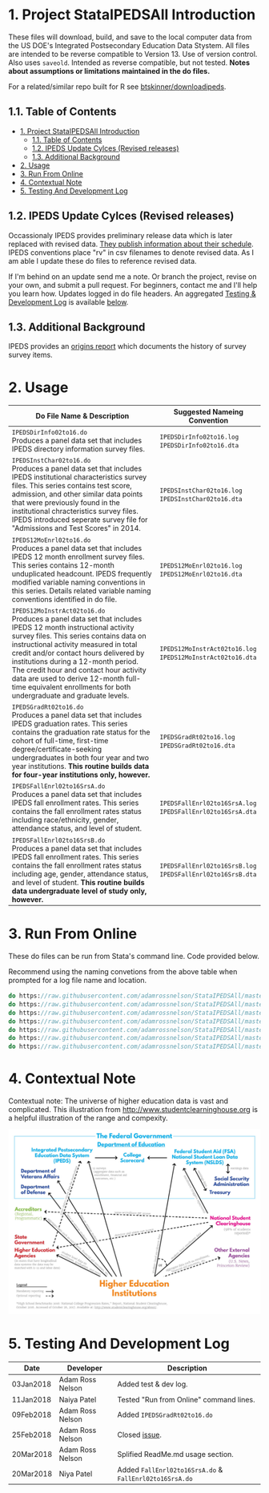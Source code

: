 # 1. Project StataIPEDSAll Introduction

These files will download, build, and save to the local computer data from the US DOE's Integrated Postsecondary Education Data Stystem. All files are intended to be reverse compatible to Version 13. Use of version control. Also uses `saveold`. Intended as reverse compatible, but not tested. **Notes about assumptions or limitations maintained in the do files.**

For a related/similar repo built for R see [btskinner/downloadipeds](https://github.com/btskinner/downloadipeds).

## 1.1. Table of Contents
<!-- TOC -->

- [1. Project StataIPEDSAll Introduction](#1-project-stataipedsall-introduction)
    - [1.1. Table of Contents](#11-table-of-contents)
    - [1.2. IPEDS Update Cylces (Revised releases)](#12-ipeds-update-cylces-revised-releases)
    - [1.3. Additional Background](#13-additional-background)
- [2. Usage](#2-usage)
- [3. Run From Online](#3-run-from-online)
- [4. Contextual Note](#4-contextual-note)
- [5. Testing And Development Log](#5-testing-and-development-log)

<!-- /TOC -->

## 1.2. IPEDS Update Cylces (Revised releases)

Occassionaly IPEDS provides preliminary release data which is later replaced with revised data. [They publish information about their schedule](https://surveys.nces.ed.gov/ipeds/ViewContent.aspx?contentId=15). IPEDS conventions place "rv" in csv filenames to denote revised data. As I am able I update these do files to reference revised data. 

If I'm behind on an update send me a note. Or branch the project, revise on your own, and submit a pull request. For beginners, contact me and I'll help you learn how. Updates logged in do file headers. An aggregated [Testing & Development Log](#4-testing-and-development-log) is available [below](#4-testing-and-development-log).

## 1.3. Additional Background

IPEDS provides an [origins report](https://nces.ed.gov/pubsearch/pubsinfo.asp?pubid=NPEC2012833) which documents the history of survey survey items.

# 2. Usage

Do File Name & Description | Suggested Nameing Convention
---------------------------|-----------------------------
`IPEDSDirInfo02to16.do` <br> Produces a panel data set that includes IPEDS directory information survey files. | `IPEDSDirInfo02to16.log` <br> `IPEDSDirInfo02to16.dta`
`IPEDSInstChar02to16.do` <br> Produces a panel data set that includes IPEDS institutional characteristics survey files. This series contains test score, admission, and other similar data points that were previously found in the institutional chracteristics survey files. IPEDS introduced seperate survey file for "Admissions and Test Scores" in 2014. | `IPEDSInstChar02to16.log` <br> `IPEDSInstChar02to16.dta`
`IPEDS12MoEnrl02to16.do` <br> Produces a panel data set that includes IPEDS 12 month enrollment survey files. This series contains 12-month unduplicated headcount. IPEDS frequently modified variable naming conventions in this series. Details related variable naming conventions identified in do file. | `IPEDS12MoEnrl02to16.log` <br> `IPEDS12MoEnrl02to16.dta`
`IPEDS12MoInstrAct02to16.do` <br> Produces a panel data set that includes IPEDS 12 month instructional activity survey files. This series contains data on instructional activity measured in total credit and/or contact hours delivered by institutions during a 12-month period. The credit hour and contact hour activity data are used to derive 12-month full-time equivalent enrollments for both undergraduate and graduate levels. | `IPEDS12MoInstrAct02to16.log` <br> `IPEDS12MoInstrAct02to16.dta`
`IPEDSGradRt02to16.do` <br> Produces a panel data set that includes IPEDS graduation rates. This series contains the graduation rate status for the cohort of full-time, first-time degree/certificate-seeking undergraduates in both four year and two year institutions. **This routine builds data for four-year institutions only, however.** | `IPEDSGradRt02to16.log` <br> `IPEDSGradRt02to16.dta`
`IPEDSFallEnrl02to16SrsA.do` <br> Produces a panel data set that includes IPEDS fall enrollment rates. This series contains the fall enrollment rates status including race/ethnicity, gender, attendance status, and level of student. | `IPEDSFallEnrl02to16SrsA.log` <br> `IPEDSFallEnrl02to16SrsA.dta`
`IPEDSFallEnrl02to16SrsB.do` <br> Produces a panel data set that includes IPEDS fall enrollment rates. This series contains the fall enrollment rates status including age, gender, attendance status, and level of student. **This routine builds data undergraduate level of study only, however.** | `IPEDSFallEnrl02to16SrsB.log` <br> `IPEDSFallEnrl02to16SrsB.dta`

# 3. Run From Online

These do files can be run from Stata's command line. Code provided below.

Recommend using the naming convetions from the above table when prompted for a log file name and location.

``` Stata
do https://raw.githubusercontent.com/adamrossnelson/StataIPEDSAll/master/IPEDSDirInfo02to16.do
do https://raw.githubusercontent.com/adamrossnelson/StataIPEDSAll/master/IPEDSInstChar02to16.do
do https://raw.githubusercontent.com/adamrossnelson/StataIPEDSAll/master/IPEDS12MoEnrl02to16.do
do https://raw.githubusercontent.com/adamrossnelson/StataIPEDSAll/master/IPEDS12MoInstrAct02to16.do
do https://raw.githubusercontent.com/adamrossnelson/StataIPEDSAll/master/IPEDSGradRt02to16.do
do https://raw.githubusercontent.com/adamrossnelson/StataIPEDSAll/master/IPEDSFallEnrl02to16SrsA.do
do https://raw.githubusercontent.com/adamrossnelson/StataIPEDSAll/master/IPEDSFallEnrl02to16SrsB.do
```

# 4. Contextual Note

Contextual note: The universe of higher education data is vast and complicated. This illustration from http://www.studentclearninghouse.org is a helpful illustration of the range and compexity.

![Higher Education Data Illustration](images/HEDataChart.jpg)

# 5. Testing And Development Log

Date      | Developer             | Description
----------|-----------------------|----------------------
03Jan2018 | Adam Ross Nelson      | Added test & dev log.
11Jan2018 | Naiya Patel           | Tested "Run from Online" command lines.
09Feb2018 | Adam Ross Nelson      | Added `IPEDSGradRt02to16.do`
25Feb2018 | Adam Ross Nelson      | Closed [issue](https://github.com/adamrossnelson/StataIPEDSAll/issues/1).
20Mar2018 | Adam Ross Nelson      | Splified ReadMe.md usage section.
20Mar2018 | Niya Patel            | Added `FallEnrl02to16SrsA.do` & `FallEnrl02to16SrsA.do`
